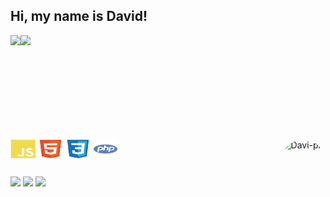## Hi, my name is David!
<div align="center">
  <a href="https://github.com/DaviGudybayPedrosa" style="display:flex; width:100%;">
    <img height="150em" src="https://github-readme-stats.vercel.app/api?username=DaviGudybayPedrosa&show_icons=true&theme=dracula&include_all_commits=true&count_private=true"/>
    <img height="150em" style="flex:1;" src="https://github-readme-stats.vercel.app/api/top-langs/?username=DaviGudybayPedrosa&layout=compact&langs_count=7&theme=dracula"/>
  </a>
</div>
<div style="display: inline_block"><br>
  <img align="center" alt="Davi-Js" height="30" width="40" src="https://raw.githubusercontent.com/devicons/devicon/master/icons/javascript/javascript-plain.svg">
  <img align="center" alt="Davi-HTML" height="30" width="40" src="https://raw.githubusercontent.com/devicons/devicon/master/icons/html5/html5-original.svg">
  <img align="center" alt="Davi-CSS" height="30" width="40" src="https://raw.githubusercontent.com/devicons/devicon/master/icons/css3/css3-original.svg">
  <img align="center" alt="Davi-php" height="30" width="40" src="https://raw.githubusercontent.com/devicons/devicon/master/icons/php/php-plain.svg">
  <img align="right" alt="Davi-pic" height="150" style="border-radius:50px;" src="https://www.downloadclipart.net/svg/23446-samurai-anime-svg.svg">
</div>
  
  ##
 
<div> 
 	<a href="https://www.twitch.tv/gudybay" target="_blank"><img src="https://img.shields.io/badge/Twitch-9146FF?style=for-the-badge&logo=twitch&logoColor=white" target="_blank"></a>
  <a href = "mailto:davigudybaypedrosa@gmail.com"><img src="https://img.shields.io/badge/-Gmail-%23333?style=for-the-badge&logo=gmail&logoColor=white" target="_blank"></a>
  <a href="https://www.linkedin.com/in/davi-gudybay-pedrosa-207371216/" target="_blank"><img src="https://img.shields.io/badge/-LinkedIn-%230077B5?style=for-the-badge&logo=linkedin&logoColor=white" target="_blank"></a> 

 
</div>
